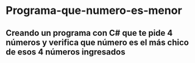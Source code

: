 # Programa-que-numero-es-menor
## Creando un programa con C# que te pide 4 números y verifica que número es el más chico de esos 4 números ingresados
